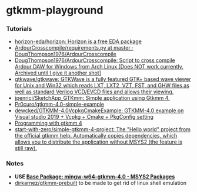 gtkmm-playground
================
### Tutorials
- [horizon-eda/horizon: Horizon is a free EDA package](https://github.com/horizon-eda/horizon)
- [ArdourCrosscompile/requirements.py at master · DougThompson1976/ArdourCrosscompile](https://github.com/DougThompson1976/ArdourCrosscompile/blob/master/requirements.py)
- [DougThompson1976/ArdourCrosscompile: Script to cross compile Ardour DAW for Windows from Arch Linux [Does NOT work currently. Archived until I give it another shot]](https://github.com/DougThompson1976/ArdourCrosscompile)
- [gtkwave/gtkwave: GTKWave is a fully featured GTK+ based wave viewer for Unix and Win32 which reads LXT, LXT2, VZT, FST, and GHW files as well as standard Verilog VCD/EVCD files and allows their viewing.](https://github.com/gtkwave/gtkwave/tree/master)
- [jpenrici/SketchApp_GTKmm: Simple application using Gtkmm 4.](https://github.com/jpenrici/SketchApp_GTKmm)
- [Pr0curo/gtkmm-4.0-simple-example](https://github.com/Pr0curo/gtkmm-4.0-simple-example)
- [dewcked/GTKMM-4.0VcpkgCmakeExample: GTKMM-4.0 example on Visual studio 2019 + Vcpkg + Cmake + PkgConfig setting](https://github.com/dewcked/GTKMM-4.0VcpkgCmakeExample)
- [Programming with gtkmm 4](https://gnome.pages.gitlab.gnome.org/gtkmm-documentation/)
- [start-with-zero/simple-gtkmm-4-project: The "Hello world" project from the official gtkmm help. Automatically copies dependencies, which allows you to distribute the application without MSYS2 (the feature is still raw).](https://github.com/start-with-zero/simple-gtkmm-4-project)

### Notes
- **USE [Base Package: mingw-w64-gtkmm-4.0 - MSYS2 Packages](https://packages.msys2.org/base/mingw-w64-gtkmm-4.0)**
- [dirkarnez/gtkmm-prebuilt](https://github.com/dirkarnez/gtkmm-prebuilt) to be made to get rid of linux shell emulation
